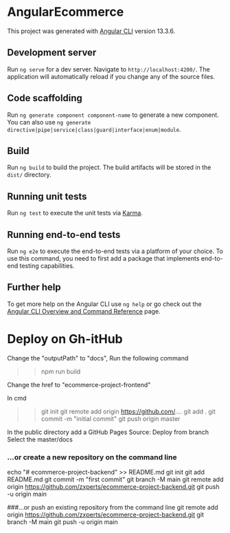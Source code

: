 # AngularEcommerce

This project was generated with [Angular CLI](https://github.com/angular/angular-cli) version 13.3.6.

## Development server

Run `ng serve` for a dev server. Navigate to `http://localhost:4200/`. The application will automatically reload if you change any of the source files.

## Code scaffolding

Run `ng generate component component-name` to generate a new component. You can also use `ng generate directive|pipe|service|class|guard|interface|enum|module`.

## Build

Run `ng build` to build the project. The build artifacts will be stored in the `dist/` directory.

## Running unit tests

Run `ng test` to execute the unit tests via [Karma](https://karma-runner.github.io).

## Running end-to-end tests

Run `ng e2e` to execute the end-to-end tests via a platform of your choice. To use this command, you need to first add a package that implements end-to-end testing capabilities.

## Further help

To get more help on the Angular CLI use `ng help` or go check out the [Angular CLI Overview and Command Reference](https://angular.io/cli) page.


# Deploy on Gh-itHub

Change the "outputPath" to  "docs",
Run the following command
>>npm run build

Change the href to "ecommerce-project-frontend"

In cmd
>>git init
git remote add origin https://github.com/....
git add .
git commit -m "initial commit"
git push origin master

In the public directory add a GitHub Pages
Source: Deploy from branch
Select the master/docs


### …or create a new repository on the command line
echo "# ecommerce-project-backend" >> README.md
git init
git add README.md
git commit -m "first commit"
git branch -M main
git remote add origin https://github.com/zxperts/ecommerce-project-backend.git
git push -u origin main

###…or push an existing repository from the command line
git remote add origin https://github.com/zxperts/ecommerce-project-backend.git
git branch -M main
git push -u origin main